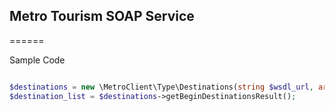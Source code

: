 ## Metro Tourism SOAP Service
======

Sample Code

```php

$destinations = new \MetroClient\Type\Destinations(string $wsdl_url, array $auth);
$destination_list = $destinations->getBeginDestinationsResult();

```